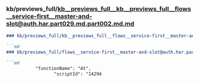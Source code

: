 ### kb/previews_full/kb__previews_full__kb__previews_full__flows__service-first__master-and-slot@auth.har.part029.md.part002.md.md

```md
### kb/previews_full/kb__previews_full__flows__service-first__master-and-slot@auth.har.part029.md.part002.md

```md
### kb/previews_full/flows__service-first__master-and-slot@auth.har.part029.md (part 002)

```md
           "functionName": "At",
                  "scriptId": "14294
```

```

```

```
